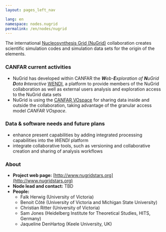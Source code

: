 ```yaml
---
layout: pages_left_nav

lang: en
namespace: nodes.nugrid
permalink: /en/nodes/nugrid
---
```


<!-- Content start -->

The international [Nucleosynthesis Grid (NuGrid)](http://www.nugridstars.org) collaboration creates scientific simulation codes and simulation data sets for the origin of the elements. 


### CANFAR current activities
* NuGrid has developed within CANFAR the _**W**eb-**E**xploration of **N**uGrid **D**ata **I**nteractive_ [WENDI](http://wendi.nugridstars.org), a platform to provide members of the NuGrid collaboration as well as external users analysis and exploration access to the NuGrid data sets
* NuGrid is using the [CANFAR VOspace](http://data.nugridstars.org) for sharing data inside and outside the collaboration, taking advantage of the granular access model _CANFAR VOspace_.

### Data & software needs and future plans
* enhance present capabilities by adding integrated processing capabilities into the _WENDI_ platform
* integrate collaborative tools, such as versioning and collaborative creation and sharing of analysis workflows


### About

* **Project web page:** [http://www.nugridstars.org](http://www.nugridstars.org)
* **Node lead and contact:** TBD
* **People:**
  * Falk Herwig (University of Victoria)
  * Benoit Côté (University of Victoria and Michigan State University)
  * Christian Ritter (University of Victoria)
  * Sam Jones (Heidelberg Institute for Theoretical Studies, HITS, Germany)
  * Jaqueline DenHartog (Keele University, UK)
<!-- Content end -->
